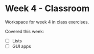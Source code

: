 # Week 4 - Classroom

Workspace for week 4 in class exercises.

Covered this week:

- [ ] Lists
- [ ] GUI apps
